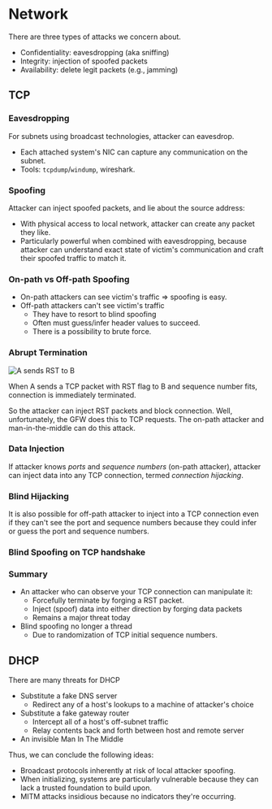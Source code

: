 # Network

There are three types of attacks we concern about.

+ Confidentiality: eavesdropping (aka sniffing)
+ Integrity: injection of spoofed packets
+ Availability: delete legit packets (e.g., jamming)

## TCP

### Eavesdropping

For subnets using broadcast technologies, attacker can eavesdrop.

+ Each attached system's NIC can capture any communication on the subnet.
+ Tools: `tcpdump`/`windump`, wireshark.


### Spoofing

Attacker can inject spoofed packets, and lie about the source address:

+ With physical access to local network, attacker can create any packet they like.
+ Particularly powerful when combined with eavesdropping, because attacker can
understand exact state of victim's communication and craft their spoofed traffic
to match it.

### On-path vs Off-path Spoofing

+ On-path attackers can see victim's traffic => spoofing is easy.
+ Off-path attackers can't see victim's traffic
  + They have to resort to blind spoofing
  + Often must guess/infer header values to succeed.
  + There is a possibility to brute force.

### Abrupt Termination

<!--TODO: Add the picture here  -->
![A sends RST to B](.)

When A sends a TCP packet with RST flag to B and sequence number fits, connection
is immediately terminated.

So the attacker can inject RST packets and block connection. Well, unfortunately,
the GFW does this to TCP requests. The on-path attacker and man-in-the-middle
can do this attack.

### Data Injection

If attacker knows *ports* and *sequence numbers* (on-path attacker), attacker can
inject data into any TCP connection, termed *connection hijacking*.

### Blind Hijacking

It is also possible for off-path attacker to inject into a TCP connection even if
they can't see the port and sequence numbers because they could infer or guess
the port and sequence numbers.

### Blind Spoofing on TCP handshake

<!--TODO: important!  -->

### Summary

+ An attacker who can observe your TCP connection can manipulate it:
  + Forcefully terminate by forging a RST packet.
  + Inject (spoof) data into either direction by forging data packets
  + Remains a major threat today
+ Blind spoofing no longer a thread
  + Due to randomization of TCP initial sequence numbers.

## DHCP

There are many threats for DHCP

+ Substitute a fake DNS server
  + Redirect any of a host's lookups to a machine of attacker's choice
+ Substitute a fake gateway router
  + Intercept all of a host's off-subnet traffic
  + Relay contents back and forth between host and remote server
+ An invisible Man In The Middle

Thus, we can conclude the following ideas:

+ Broadcast protocols inherently at risk of local attacker spoofing.
+ When initializing, systems are particularly vulnerable because they can lack
a trusted foundation to build upon.
+ MITM attacks insidious because no indicators they're occurring.

